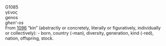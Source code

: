 <body>
  <p>G1085<br>  γένος  <br> genos  <br><i>ghen‘-os </i><br>From <a href="g1096.htm">1096</a>  “kin” (abstractly or concretely, literally or figuratively, individually or collectively): - born, country (-man), diversity, generation, kind (-red), nation, offspring, stock.<br></p>
 </body>